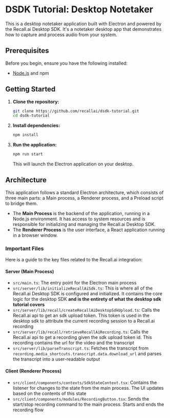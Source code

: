 # DSDK Tutorial: Desktop Notetaker

This is a desktop notetaker application built with Electron and powered by the Recall.ai Desktop SDK. It's a notetaker desktop app that demonstrates how to capture and process audio from your system.

## Prerequisites

Before you begin, ensure you have the following installed:

- [Node.js](https://nodejs.org/en) and npm

## Getting Started

1.  **Clone the repository:**

    ```bash
    git clone https://github.com/recallai/dsdk-tutorial.git
    cd dsdk-tutorial
    ```

2.  **Install dependencies:**

    ```bash
    npm install
    ```

3.  **Run the application:**

    ```bash
    npm run start
    ```

    This will launch the Electron application on your desktop.

## Architecture

This application follows a standard Electron architecture, which consists of three main parts: a Main process, a Renderer process, and a Preload script to bridge them.

- The **Main Process** is the backend of the application, running in a Node.js environment. It has access to system resources and is responsible for initializing and managing the Recall.ai Desktop SDK.
- The **Renderer Process** is the user interface, a React application running in a browser window.

### Important Files

Here is a guide to the key files related to the Recall.ai integration:

#### Server (Main Process)

- `src/main.ts`: The entry point for the Electron main process
- `src/server/lib/initializeRecallAiSdk.ts`: This is where all of the Recall.ai Desktop SDK is configured and initialized. It contains the core logic for the desktop SDK **and is the entirety of what the desktop sdk tutorial covers**
- `src/server/lib/recall/createRecallAiDesktopSdkUpload.ts`: Calls the Recall.ai api to get an sdk upload token. This token is used in the desktop sdk to attribute the current recording session to a Recall.ai recording
- `src/server/lib/recall/retrieveRecallAiRecording.ts`: Calls the Recall.ai api to get a recording given the sdk upload token id. This recording contains the url for the video and the transcript
- `src/server/lib/parseTranscript.ts`: Fetches the transcript from `recording.media_shortcuts.transcript.data.download_url` and parses the transcript into a user-readable output

#### Client (Renderer Process)

- `src/client/components/contexts/SdkStateContext.tsx`: Contains the listener for changes to the state from the main process. The UI updates based on the contents of this state
- `src/client/components/modules/RecordingButton.tsx`: Sends the start/stop recording command to the main process. Starts and ends the recording flow
